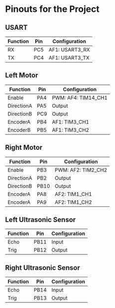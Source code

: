 # Pinouts for the Project

## USART
| Function | Pin | Configuration |
| --- | --- | --- |
| RX | PC5 | AF1: USART3\_RX |
| TX | PC4 | AF1: USART3\_TX |

## Left Motor
| Function | Pin | Configuration |
| --- | --- | --- |
| Enable | PA4 | PWM: AF4: TIM14\_CH1 |
| DirectionA | PA5 | Output |
| DirectionB | PC9 | Output |
| EncoderA | PB4 | AF1: TIM3\_CH1 |
| EncoderB | PB5 | AF1: TIM3\_CH2 |

## Right Motor
| Function | Pin | Configuration |
| --- | --- | --- |
| Enable | PB3 | PWM: AF2: TIM2\_CH2 |
| DirectionA | PB2 | Output |
| DirectionB | PB10 | Output |
| EncoderA | PA8 | AF2: TIM1\_CH1 |
| EncoderA | PA9 | AF2: TIM1\_CH2 |

## Left Ultrasonic Sensor
| Function | Pin | Configuration |
| --- | --- | --- |
| Echo | PB11 | Input |
| Trig | PB12 | Output |

## Right Ultrasonic Sensor
| Function | Pin | Configuration |
| --- | --- | --- |
| Echo | PB14 | Input |
| Trig | PB13 | Output |
